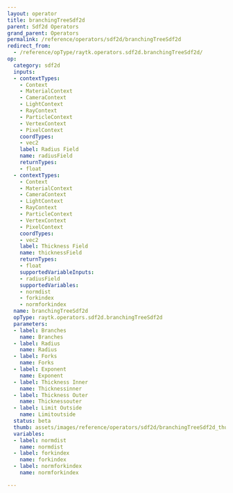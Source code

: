 ```yaml
---
layout: operator
title: branchingTreeSdf2d
parent: Sdf2d Operators
grand_parent: Operators
permalink: /reference/operators/sdf2d/branchingTreeSdf2d
redirect_from:
  - /reference/opType/raytk.operators.sdf2d.branchingTreeSdf2d/
op:
  category: sdf2d
  inputs:
  - contextTypes:
    - Context
    - MaterialContext
    - CameraContext
    - LightContext
    - RayContext
    - ParticleContext
    - VertexContext
    - PixelContext
    coordTypes:
    - vec2
    label: Radius Field
    name: radiusField
    returnTypes:
    - float
  - contextTypes:
    - Context
    - MaterialContext
    - CameraContext
    - LightContext
    - RayContext
    - ParticleContext
    - VertexContext
    - PixelContext
    coordTypes:
    - vec2
    label: Thickness Field
    name: thicknessField
    returnTypes:
    - float
    supportedVariableInputs:
    - radiusField
    supportedVariables:
    - normdist
    - forkindex
    - normforkindex
  name: branchingTreeSdf2d
  opType: raytk.operators.sdf2d.branchingTreeSdf2d
  parameters:
  - label: Branches
    name: Branches
  - label: Radius
    name: Radius
  - label: Forks
    name: Forks
  - label: Exponent
    name: Exponent
  - label: Thickness Inner
    name: Thicknessinner
  - label: Thickness Outer
    name: Thicknessouter
  - label: Limit Outside
    name: Limitoutside
  status: beta
  thumb: assets/images/reference/operators/sdf2d/branchingTreeSdf2d_thumb.png
  variables:
  - label: normdist
    name: normdist
  - label: forkindex
    name: forkindex
  - label: normforkindex
    name: normforkindex

---
```

